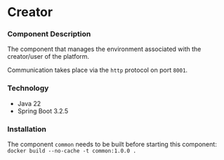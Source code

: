 # Creator

### Component Description
The component that manages the environment associated with the creator/user of the platform.

Communication takes place via the `http` protocol on port `8001`.

### Technology
- Java 22
- Spring Boot 3.2.5

### Installation
The component `common` needs to be built before starting this component: \
`docker build --no-cache -t common:1.0.0 .`